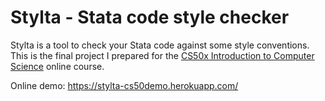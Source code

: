 # Stylta - Stata code style checker

Stylta is a tool to check your Stata code against some style conventions. 
This is the final project I prepared for the [CS50x Introduction to Computer 
Science](https://cs50.harvard.edu/x/2022/project/) online course.

Online demo: https://stylta-cs50demo.herokuapp.com/
